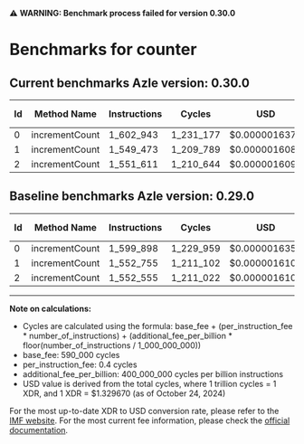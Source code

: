 ⚠️ **WARNING: Benchmark process failed for version 0.30.0**

# Benchmarks for counter

## Current benchmarks Azle version: 0.30.0

| Id  | Method Name    | Instructions | Cycles    | USD           | USD/Million Calls | Change                            |
| --- | -------------- | ------------ | --------- | ------------- | ----------------- | --------------------------------- |
| 0   | incrementCount | 1_602_943    | 1_231_177 | $0.0000016371 | $1.63             | <font color="red">+3_045</font>   |
| 1   | incrementCount | 1_549_473    | 1_209_789 | $0.0000016086 | $1.60             | <font color="green">-3_282</font> |
| 2   | incrementCount | 1_551_611    | 1_210_644 | $0.0000016098 | $1.60             | <font color="green">-944</font>   |

## Baseline benchmarks Azle version: 0.29.0

| Id  | Method Name    | Instructions | Cycles    | USD           | USD/Million Calls |
| --- | -------------- | ------------ | --------- | ------------- | ----------------- |
| 0   | incrementCount | 1_599_898    | 1_229_959 | $0.0000016354 | $1.63             |
| 1   | incrementCount | 1_552_755    | 1_211_102 | $0.0000016104 | $1.61             |
| 2   | incrementCount | 1_552_555    | 1_211_022 | $0.0000016103 | $1.61             |

---

**Note on calculations:**

- Cycles are calculated using the formula: base_fee + (per_instruction_fee \* number_of_instructions) + (additional_fee_per_billion \* floor(number_of_instructions / 1_000_000_000))
- base_fee: 590_000 cycles
- per_instruction_fee: 0.4 cycles
- additional_fee_per_billion: 400_000_000 cycles per billion instructions
- USD value is derived from the total cycles, where 1 trillion cycles = 1 XDR, and 1 XDR = $1.329670 (as of October 24, 2024)

For the most up-to-date XDR to USD conversion rate, please refer to the [IMF website](https://www.imf.org/external/np/fin/data/rms_sdrv.aspx).
For the most current fee information, please check the [official documentation](https://internetcomputer.org/docs/current/developer-docs/gas-cost#execution).
